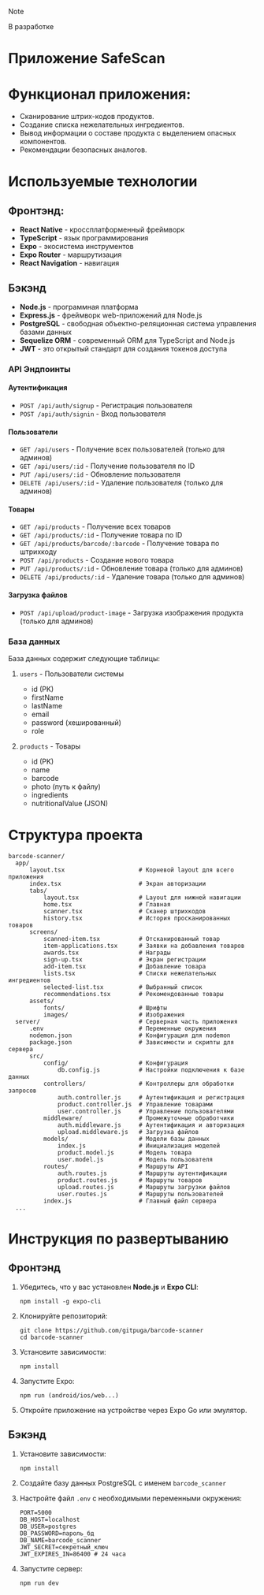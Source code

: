 > [!Note]
> В разработке
# Приложение SafeScan

# Функционал приложения:
- Сканирование штрих-кодов продуктов.
- Создание списка нежелательных ингредиентов.
- Вывод информации о составе продукта с выделением опасных компонентов.
- Рекомендации безопасных аналогов.

# Используемые технологии

## Фронтэнд:

- **React Native**     - кроссплатформенный фреймворк
- **TypeScript**       - язык программирования
- **Expo**             - экосистема инструментов
- **Expo Router**      - маршрутизация
- **React Navigation** - навигация

## Бэкэнд

- **Node.js**          - программная платформа
- **Express.js**       - фреймворк web-приложений для Node.js
- **PostgreSQL**       - свободная объектно-реляционная система управления базами данных
- **Sequelize ORM**    - современный ORM для TypeScript and Node.js
- **JWT**              - это открытый стандарт для создания токенов доступа

### API Эндпоинты

#### Аутентификация

- `POST /api/auth/signup` - Регистрация пользователя
- `POST /api/auth/signin` - Вход пользователя

#### Пользователи

- `GET /api/users` - Получение всех пользователей (только для админов)
- `GET /api/users/:id` - Получение пользователя по ID
- `PUT /api/users/:id` - Обновление пользователя
- `DELETE /api/users/:id` - Удаление пользователя (только для админов)

#### Товары

- `GET /api/products` - Получение всех товаров
- `GET /api/products/:id` - Получение товара по ID
- `GET /api/products/barcode/:barcode` - Получение товара по штрихкоду
- `POST /api/products` - Создание нового товара
- `PUT /api/products/:id` - Обновление товара (только для админов)
- `DELETE /api/products/:id` - Удаление товара (только для админов)

#### Загрузка файлов

- `POST /api/upload/product-image` - Загрузка изображения продукта (только для админов)

### База данных

База данных содержит следующие таблицы:

1. `users` - Пользователи системы
   - id (PK)
   - firstName
   - lastName
   - email
   - password (хешированный)
   - role

2. `products` - Товары
   - id (PK)
   - name
   - barcode
   - photo (путь к файлу)
   - ingredients
   - nutritionalValue (JSON) 

# Структура проекта
  ```
barcode-scanner/
    app/
        layout.tsx                     # Корневой layout для всего приложения
        index.tsx                      # Экран авторизации
        tabs/
            layout.tsx                 # Layout для нижней навигации
            home.tsx                   # Главная
            scanner.tsx                # Сканер штрихкодов
            history.tsx                # История просканированных товаров
        screens/
            scanned-item.tsx           # Отсканированный товар
            item-applications.tsx      # Заявки на добавления товаров
            awards.tsx                 # Награды
            sign-up.tsx                # Экран регистрации
            add-item.tsx               # Добавление товара
            lists.tsx                  # Списки нежелательных ингредиентов
            selected-list.tsx          # Выбранный список
            recommendations.tsx        # Рекомендованные товары
        assets/
            fonts/                     # Шрифты
            images/                    # Изображения
    server/                            # Серверная часть приложения
        .env                           # Переменные окружения
        nodemon.json                   # Конфигурация для nodemon
        package.json                   # Зависимости и скрипты для сервера
        src/
            config/                    # Конфигурация
                db.config.js           # Настройки подключения к базе данных
            controllers/               # Контроллеры для обработки запросов
                auth.controller.js     # Аутентификация и регистрация
                product.controller.js  # Управление товарами
                user.controller.js     # Управление пользователями
            middleware/                # Промежуточные обработчики
                auth.middleware.js     # Аутентификация и авторизация
                upload.middleware.js   # Загрузка файлов
            models/                    # Модели базы данных
                index.js               # Инициализация моделей
                product.model.js       # Модель товара
                user.model.js          # Модель пользователя
            routes/                    # Маршруты API
                auth.routes.js         # Маршруты аутентификации
                product.routes.js      # Маршруты товаров
                upload.routes.js       # Маршруты загрузки файлов
                user.routes.js         # Маршруты пользователей
            index.js                   # Главный файл сервера
    ...
  ```
# Инструкция по развертыванию

## Фронтэнд

1. Убедитесь, что у вас установлен **Node.js** и **Expo CLI**:
   
    ```
    npm install -g expo-cli
2. Клонируйте репозиторий:
   
    ```
    git clone https://github.com/gitpuga/barcode-scanner
    cd barcode-scanner
3. Установите зависимости:
   
    ```
    npm install
4. Запустите Expo:
   
    ```
    npm run (android/ios/web...)
5. Откройте приложение на устройстве через Expo Go или эмулятор.

## Бэкэнд

1. Установите зависимости:
   
    ```
    npm install
2. Создайте базу данных PostgreSQL с именем `barcode_scanner`
3. Настройте файл `.env` с необходимыми переменными окружения:

    ```
    PORT=5000
    DB_HOST=localhost
    DB_USER=postgres
    DB_PASSWORD=пароль_бд
    DB_NAME=barcode_scanner
    JWT_SECRET=секретный_ключ
    JWT_EXPIRES_IN=86400 # 24 часа
4. Запустите сервер:
   
    ```
    npm run dev
